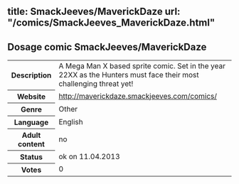 title: SmackJeeves/MaverickDaze
url: "/comics/SmackJeeves_MaverickDaze.html"
---
Dosage comic SmackJeeves/MaverickDaze
-----------------------------------------

<table class="comicinfo">
<tr>
<th>Description</th><td>A Mega Man X based sprite comic. Set in the year 22XX as the Hunters must face their most challenging threat yet!</td>
</tr>
<tr>
<th>Website</th><td><a href="http://maverickdaze.smackjeeves.com/comics/">http://maverickdaze.smackjeeves.com/comics/</a></td>
</tr>
<tr>
<th>Genre</th><td>Other</td>
</tr>
<tr>
<th>Language</th><td>English</td>
</tr>
<tr>
<th>Adult content</th><td>no</td>
</tr>
<tr>
<th>Status</th><td>ok on 11.04.2013</td>
</tr>
<tr>
<th>Votes</th><td>0</div></td>
</tr>
</table>
